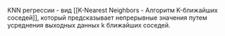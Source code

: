 KNN регрессии - вид [[K-Nearest Neighbors - Алгоритм K-ближайших соседей]], который предсказывает непрерывные значения путем усреднения выходных данных k ближайших соседей.